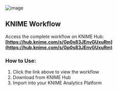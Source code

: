 ![image](https://github.com/user-attachments/assets/2b31dfa5-f4ea-4fc8-b2ee-930941d5aa47)




## KNIME Workflow

Access the complete workflow on KNIME Hub: **[https://hub.knime.com/s/Gp0s83JEnvGUxuRm](https://hub.knime.com/s/Gp0s83JEnvGUxuRm)**

### How to Use:
1. Click the link above to view the workflow
2. Download from KNIME Hub
3. Import into your KNIME Analytics Platform
